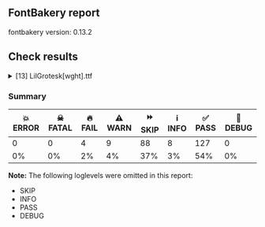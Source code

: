 ## FontBakery report

fontbakery version: 0.13.2







## Check results



<details><summary>[13] LilGrotesk[wght].ttf</summary>
<div>
<details>
    <summary>🔥 <b>FAIL</b> Validates subfamilyNameID and postScriptNameID for the default instance record <a href="https://fontbakery.readthedocs.io/en/stable/fontbakery/checks/opentype.html#opentype-varfont-valid-default-instance-nameids">opentype/varfont/valid_default_instance_nameids</a></summary>
    <div>







* 🔥 **FAIL** <p>'Regular' instance has the same coordinates as the default instance; its postscript name should be 'LilGrotesk-VF', instead of 'LilGrotesk-Regular'.</p>
 [code: invalid-default-instance-postscript-name]



</div>
</details>

<details>
    <summary>🔥 <b>FAIL</b> Checking OS/2 usWinAscent & usWinDescent. <a href="https://fontbakery.readthedocs.io/en/stable/fontbakery/checks/universal.html#family-win-ascent-and-descent">family/win_ascent_and_descent</a></summary>
    <div>







* 🔥 **FAIL** <p>OS/2.usWinDescent value should be equal or greater than 378, but got 345 instead</p>
 [code: descent]



</div>
</details>

<details>
    <summary>🔥 <b>FAIL</b> Shapes languages in all GF glyphsets. <a href="https://fontbakery.readthedocs.io/en/stable/fontbakery/checks/googlefonts.html#googlefonts-glyphsets-shape-languages">googlefonts/glyphsets/shape_languages</a></summary>
    <div>







* 🔥 **FAIL** <p>GF_Phonetics_SinoExt glyphset:</p>
<table>
<thead>
<tr>
<th align="left">FAIL messages</th>
<th align="left">Languages</th>
</tr>
</thead>
<tbody>
<tr>
<td align="left">Mandatory orthography codepoints:</td>
<td align="left"></td>
</tr>
<tr>
<td align="left">Shaper didn't attach acutecomb to J when shaping the text 'ÍJ́'</td>
<td align="left"></td>
</tr>
<tr>
<td align="left">Shaper didn't attach acutecomb to uni0237 when shaping the text 'íj́'</td>
<td align="left">nl_Latn (Dutch)</td>
</tr>
<tr>
<td align="left">Mandatory orthography codepoints:</td>
<td align="left"></td>
</tr>
<tr>
<td align="left">The following base characters are missing from the font: ɛ, Ɛ, Ɔ, ɔ</td>
<td align="left">bm_Latn (Bambara)</td>
</tr>
<tr>
<td align="left">Mandatory orthography codepoints:</td>
<td align="left"></td>
</tr>
<tr>
<td align="left">The following base characters are missing from the font: Ɛ, Ɔ, ɔ, ɛ</td>
<td align="left">dyu_Latn (Dyula)</td>
</tr>
<tr>
<td align="left">Mandatory orthography codepoints:</td>
<td align="left"></td>
</tr>
<tr>
<td align="left">The following base characters are missing from the font: Ɔ, ɛ, ɔ, Ɛ</td>
<td align="left">fat_Latn (Fanti)</td>
</tr>
<tr>
<td align="left">Mandatory orthography codepoints:</td>
<td align="left"></td>
</tr>
<tr>
<td align="left">The following base characters are missing from the font: Ɓ, Ɗ, ƴ, Ƴ, ɗ, ɓ</td>
<td align="left">ff_Latn (Fulah)</td>
</tr>
<tr>
<td align="left">Mandatory orthography codepoints:</td>
<td align="left"></td>
</tr>
<tr>
<td align="left">The following base characters are missing from the font: ƴ, ɗ, ƙ, Ƴ, ɓ, Ɓ, Ɗ, Ƙ</td>
<td align="left">ha_Latn (Hausa)</td>
</tr>
<tr>
<td align="left">Mandatory orthography codepoints:</td>
<td align="left"></td>
</tr>
<tr>
<td align="left">The following base characters are missing from the font: ɔ, Ɔ, ɛ, Ɛ</td>
<td align="left">tw_akuapem_Latn (Akuapem Twi)</td>
</tr>
<tr>
<td align="left">Mandatory orthography codepoints:</td>
<td align="left"></td>
</tr>
<tr>
<td align="left">Shaper didn't attach acutecomb to uni1EB9 when shaping the text 'ẹ́'</td>
<td align="left"></td>
</tr>
<tr>
<td align="left">Shaper didn't attach acutecomb to uni1EB8 when shaping the text 'Ẹ́'</td>
<td align="left"></td>
</tr>
<tr>
<td align="left">Shaper didn't attach gravecomb to uni1EB9 when shaping the text 'ẹ̀'</td>
<td align="left"></td>
</tr>
<tr>
<td align="left">Shaper didn't attach gravecomb to uni1EB8 when shaping the text 'Ẹ̀'</td>
<td align="left"></td>
</tr>
<tr>
<td align="left">Shaper didn't attach gravecomb to m when shaping the text 'm̀'</td>
<td align="left"></td>
</tr>
<tr>
<td align="left">Shaper didn't attach gravecomb to M when shaping the text 'M̀'</td>
<td align="left"></td>
</tr>
<tr>
<td align="left">Shaper didn't attach acutecomb to uni1ECD when shaping the text 'ọ́'</td>
<td align="left"></td>
</tr>
<tr>
<td align="left">Shaper didn't attach acutecomb to uni1ECC when shaping the text 'Ọ́'</td>
<td align="left"></td>
</tr>
<tr>
<td align="left">Shaper didn't attach gravecomb to uni1ECD when shaping the text 'ọ̀'</td>
<td align="left"></td>
</tr>
<tr>
<td align="left">Shaper didn't attach gravecomb to uni1ECC when shaping the text 'Ọ̀'</td>
<td align="left">yo_Latn (Yoruba)</td>
</tr>
</tbody>
</table>
 [code: failed-language-shaping]



* ⚠️ **WARN** <p>GF_Phonetics_SinoExt glyphset:</p>
<table>
<thead>
<tr>
<th align="left">WARN messages</th>
<th align="left">Languages</th>
</tr>
</thead>
<tbody>
<tr>
<td align="left">Auxiliary orthography codepoints:</td>
<td align="left"></td>
</tr>
<tr>
<td align="left">The following auxiliary characters are missing from the font: Ǥ</td>
<td align="left"></td>
</tr>
<tr>
<td align="left">The following auxiliary characters are missing from the font: Ʒ</td>
<td align="left"></td>
</tr>
<tr>
<td align="left">The following auxiliary characters are missing from the font: Ǯ</td>
<td align="left"></td>
</tr>
<tr>
<td align="left">The following auxiliary characters are missing from the font: ǥ</td>
<td align="left"></td>
</tr>
<tr>
<td align="left">The following auxiliary characters are missing from the font: ʒ</td>
<td align="left"></td>
</tr>
<tr>
<td align="left">The following auxiliary characters are missing from the font: ǯ</td>
<td align="left">fi_Latn (Finnish)</td>
</tr>
<tr>
<td align="left">Auxiliary orthography codepoints:</td>
<td align="left"></td>
</tr>
<tr>
<td align="left">Shaper didn't attach acutecomb to Aogonek when shaping the text 'Ą́'</td>
<td align="left"></td>
</tr>
<tr>
<td align="left">Shaper didn't attach tildecomb to Aogonek when shaping the text 'Ą̃'</td>
<td align="left"></td>
</tr>
<tr>
<td align="left">Shaper didn't attach acutecomb to Eogonek when shaping the text 'Ę́'</td>
<td align="left"></td>
</tr>
<tr>
<td align="left">Shaper didn't attach tildecomb to Eogonek when shaping the text 'Ę̃'</td>
<td align="left"></td>
</tr>
<tr>
<td align="left">Shaper didn't attach acutecomb to Edotaccent when shaping the text 'Ė́'</td>
<td align="left"></td>
</tr>
<tr>
<td align="left">Shaper didn't attach tildecomb to Edotaccent when shaping the text 'Ė̃'</td>
<td align="left"></td>
</tr>
<tr>
<td align="left">Shaper didn't attach acutecomb to Idotaccent when shaping the text 'İ́'</td>
<td align="left"></td>
</tr>
<tr>
<td align="left">Shaper didn't attach acutecomb to Idotaccent when shaping the text 'İ́'</td>
<td align="left"></td>
</tr>
<tr>
<td align="left">Shaper didn't attach gravecomb to Idotaccent when shaping the text 'İ̀'</td>
<td align="left"></td>
</tr>
<tr>
<td align="left">Shaper didn't attach gravecomb to Idotaccent when shaping the text 'İ̀'</td>
<td align="left"></td>
</tr>
<tr>
<td align="left">Shaper didn't attach tildecomb to Idotaccent when shaping the text 'İ̃'</td>
<td align="left"></td>
</tr>
<tr>
<td align="left">Shaper didn't attach tildecomb to Idotaccent when shaping the text 'İ̃'</td>
<td align="left"></td>
</tr>
<tr>
<td align="left">Shaper didn't attach acutecomb to Iogonek when shaping the text 'Į́'</td>
<td align="left"></td>
</tr>
<tr>
<td align="left">Shaper didn't attach uni0307 to Iogonek when shaping the text 'Į̇́'</td>
<td align="left"></td>
</tr>
<tr>
<td align="left">Shaper didn't attach acutecomb to uni0307 when shaping the text 'Į̇́'</td>
<td align="left"></td>
</tr>
<tr>
<td align="left">Shaper didn't attach tildecomb to Iogonek when shaping the text 'Į̃'</td>
<td align="left"></td>
</tr>
<tr>
<td align="left">Shaper didn't attach uni0307 to Iogonek when shaping the text 'Į̇̃'</td>
<td align="left"></td>
</tr>
<tr>
<td align="left">Shaper didn't attach tildecomb to uni0307 when shaping the text 'Į̇̃'</td>
<td align="left"></td>
</tr>
<tr>
<td align="left">Shaper didn't attach tildecomb to J when shaping the text 'J̃'</td>
<td align="left"></td>
</tr>
<tr>
<td align="left">Shaper didn't attach uni0307 to J when shaping the text 'J̇̃'</td>
<td align="left"></td>
</tr>
<tr>
<td align="left">Shaper didn't attach tildecomb to uni0307 when shaping the text 'J̇̃'</td>
<td align="left"></td>
</tr>
<tr>
<td align="left">Shaper didn't attach tildecomb to L when shaping the text 'L̃'</td>
<td align="left"></td>
</tr>
<tr>
<td align="left">Shaper didn't attach tildecomb to M when shaping the text 'M̃'</td>
<td align="left"></td>
</tr>
<tr>
<td align="left">Shaper didn't attach tildecomb to R when shaping the text 'R̃'</td>
<td align="left"></td>
</tr>
<tr>
<td align="left">Shaper didn't attach acutecomb to Uogonek when shaping the text 'Ų́'</td>
<td align="left"></td>
</tr>
<tr>
<td align="left">Shaper didn't attach tildecomb to Uogonek when shaping the text 'Ų̃'</td>
<td align="left"></td>
</tr>
<tr>
<td align="left">Shaper didn't attach acutecomb to Umacron when shaping the text 'Ū́'</td>
<td align="left"></td>
</tr>
<tr>
<td align="left">Shaper didn't attach tildecomb to Umacron when shaping the text 'Ū̃'</td>
<td align="left"></td>
</tr>
<tr>
<td align="left">Shaper didn't attach acutecomb to aogonek when shaping the text 'ą́'</td>
<td align="left"></td>
</tr>
<tr>
<td align="left">Shaper didn't attach tildecomb to aogonek when shaping the text 'ą̃'</td>
<td align="left"></td>
</tr>
<tr>
<td align="left">Shaper didn't attach acutecomb to eogonek when shaping the text 'ę́'</td>
<td align="left"></td>
</tr>
<tr>
<td align="left">Shaper didn't attach tildecomb to eogonek when shaping the text 'ę̃'</td>
<td align="left"></td>
</tr>
<tr>
<td align="left">Shaper didn't attach acutecomb to edotaccent when shaping the text 'ė́'</td>
<td align="left"></td>
</tr>
<tr>
<td align="left">Shaper didn't attach tildecomb to edotaccent when shaping the text 'ė̃'</td>
<td align="left"></td>
</tr>
<tr>
<td align="left">Shaper didn't attach uni0307 to dotlessi when shaping the text 'i̇́'</td>
<td align="left"></td>
</tr>
<tr>
<td align="left">Shaper didn't attach acutecomb to uni0307 when shaping the text 'i̇́'</td>
<td align="left"></td>
</tr>
<tr>
<td align="left">Shaper didn't attach uni0307 to dotlessi when shaping the text 'i̇̀'</td>
<td align="left"></td>
</tr>
<tr>
<td align="left">Shaper didn't attach gravecomb to uni0307 when shaping the text 'i̇̀'</td>
<td align="left"></td>
</tr>
<tr>
<td align="left">Shaper didn't attach uni0307 to dotlessi when shaping the text 'i̇̃'</td>
<td align="left"></td>
</tr>
<tr>
<td align="left">Shaper didn't attach tildecomb to uni0307 when shaping the text 'i̇̃'</td>
<td align="left"></td>
</tr>
<tr>
<td align="left">Shaper didn't attach acutecomb to iogonek when shaping the text 'į́'</td>
<td align="left"></td>
</tr>
<tr>
<td align="left">Shaper didn't attach uni0307 to iogonek when shaping the text 'į̇́'</td>
<td align="left"></td>
</tr>
<tr>
<td align="left">Shaper didn't attach acutecomb to uni0307 when shaping the text 'į̇́'</td>
<td align="left"></td>
</tr>
<tr>
<td align="left">Shaper didn't attach tildecomb to iogonek when shaping the text 'į̃'</td>
<td align="left"></td>
</tr>
<tr>
<td align="left">Shaper didn't attach uni0307 to iogonek when shaping the text 'į̇̃'</td>
<td align="left"></td>
</tr>
<tr>
<td align="left">Shaper didn't attach tildecomb to uni0307 when shaping the text 'į̇̃'</td>
<td align="left"></td>
</tr>
<tr>
<td align="left">Shaper didn't attach tildecomb to uni0237 when shaping the text 'j̃'</td>
<td align="left"></td>
</tr>
<tr>
<td align="left">Shaper didn't attach uni0307 to uni0237 when shaping the text 'j̇̃'</td>
<td align="left"></td>
</tr>
<tr>
<td align="left">Shaper didn't attach tildecomb to uni0307 when shaping the text 'j̇̃'</td>
<td align="left"></td>
</tr>
<tr>
<td align="left">Shaper didn't attach tildecomb to l when shaping the text 'l̃'</td>
<td align="left"></td>
</tr>
<tr>
<td align="left">Shaper didn't attach tildecomb to m when shaping the text 'm̃'</td>
<td align="left"></td>
</tr>
<tr>
<td align="left">Shaper didn't attach tildecomb to r when shaping the text 'r̃'</td>
<td align="left"></td>
</tr>
<tr>
<td align="left">Shaper didn't attach acutecomb to uogonek when shaping the text 'ų́'</td>
<td align="left"></td>
</tr>
<tr>
<td align="left">Shaper didn't attach tildecomb to uogonek when shaping the text 'ų̃'</td>
<td align="left"></td>
</tr>
<tr>
<td align="left">Shaper didn't attach acutecomb to umacron when shaping the text 'ū́'</td>
<td align="left"></td>
</tr>
<tr>
<td align="left">Shaper didn't attach tildecomb to umacron when shaping the text 'ū̃'</td>
<td align="left">lt_Latn (Lithuanian)</td>
</tr>
<tr>
<td align="left">Auxiliary orthography codepoints:</td>
<td align="left"></td>
</tr>
<tr>
<td align="left">Shaper didn't attach tildecomb to r when shaping the text 'r̃'</td>
<td align="left"></td>
</tr>
<tr>
<td align="left">Shaper didn't attach tildecomb to R when shaping the text 'R̃'</td>
<td align="left">ha_Latn (Hausa)</td>
</tr>
<tr>
<td align="left">Auxiliary orthography codepoints:</td>
<td align="left"></td>
</tr>
<tr>
<td align="left">The following auxiliary characters are missing from the font: ɛ</td>
<td align="left"></td>
</tr>
<tr>
<td align="left">The following auxiliary characters are missing from the font: Ɛ</td>
<td align="left"></td>
</tr>
<tr>
<td align="left">The following auxiliary characters are missing from the font: ɵ</td>
<td align="left"></td>
</tr>
<tr>
<td align="left">The following auxiliary characters are missing from the font: Ɵ</td>
<td align="left"></td>
</tr>
<tr>
<td align="left">Shaper didn't attach acutecomb to uni1ECB when shaping the text 'ị́'</td>
<td align="left"></td>
</tr>
<tr>
<td align="left">Shaper didn't attach acutecomb to uni1ECA when shaping the text 'Ị́'</td>
<td align="left"></td>
</tr>
<tr>
<td align="left">Shaper didn't attach gravecomb to uni1ECB when shaping the text 'ị̀'</td>
<td align="left"></td>
</tr>
<tr>
<td align="left">Shaper didn't attach gravecomb to uni1ECA when shaping the text 'Ị̀'</td>
<td align="left"></td>
</tr>
<tr>
<td align="left">Shaper didn't attach gravecomb to m when shaping the text 'm̀'</td>
<td align="left"></td>
</tr>
<tr>
<td align="left">Shaper didn't attach gravecomb to M when shaping the text 'M̀'</td>
<td align="left"></td>
</tr>
<tr>
<td align="left">Shaper didn't attach acutecomb to uni1ECD when shaping the text 'ọ́'</td>
<td align="left"></td>
</tr>
<tr>
<td align="left">Shaper didn't attach acutecomb to uni1ECC when shaping the text 'Ọ́'</td>
<td align="left"></td>
</tr>
<tr>
<td align="left">Shaper didn't attach gravecomb to uni1ECD when shaping the text 'ọ̀'</td>
<td align="left"></td>
</tr>
<tr>
<td align="left">Shaper didn't attach gravecomb to uni1ECC when shaping the text 'Ọ̀'</td>
<td align="left"></td>
</tr>
<tr>
<td align="left">Shaper didn't attach acutecomb to uni1EE5 when shaping the text 'ụ́'</td>
<td align="left"></td>
</tr>
<tr>
<td align="left">Shaper didn't attach acutecomb to uni1EE4 when shaping the text 'Ụ́'</td>
<td align="left"></td>
</tr>
<tr>
<td align="left">Shaper didn't attach gravecomb to uni1EE5 when shaping the text 'ụ̀'</td>
<td align="left"></td>
</tr>
<tr>
<td align="left">Shaper didn't attach gravecomb to uni1EE4 when shaping the text 'Ụ̀'</td>
<td align="left">ig_Latn (Igbo)</td>
</tr>
</tbody>
</table>
 [code: warning-language-shaping]



</div>
</details>

<details>
    <summary>🔥 <b>FAIL</b> Check font names are correct <a href="https://fontbakery.readthedocs.io/en/stable/fontbakery/checks/googlefonts.html#googlefonts-font-names">googlefonts/font_names</a></summary>
    <div>







* 🔥 **FAIL** <p>Font names are incorrect:</p>
<table>
<thead>
<tr>
<th align="left">nameID</th>
<th align="left">current</th>
<th align="left">expected</th>
</tr>
</thead>
<tbody>
<tr>
<td align="left">Family Name</td>
<td align="left">Lil Grotesk</td>
<td align="left">Lil Grotesk</td>
</tr>
<tr>
<td align="left">Subfamily Name</td>
<td align="left">Regular</td>
<td align="left">Regular</td>
</tr>
<tr>
<td align="left">Full Name</td>
<td align="left">Lil Grotesk Regular</td>
<td align="left">Lil Grotesk Regular</td>
</tr>
<tr>
<td align="left">Postscript Name</td>
<td align="left"><strong>LilGrotesk-VF</strong></td>
<td align="left"><strong>LilGrotesk-Regular</strong></td>
</tr>
</tbody>
</table>
 [code: bad-names]



</div>
</details>

<details>
    <summary>⚠️ <b>WARN</b> Ensure variable fonts include an avar table. <a href="https://fontbakery.readthedocs.io/en/stable/fontbakery/checks/universal.html#mandatory-avar-table">mandatory_avar_table</a></summary>
    <div>







* ⚠️ **WARN** <p>This variable font does not have an avar table. Most variable fonts should include an avar table to correctly define axes progression rates.</p>
 [code: missing-avar]



</div>
</details>

<details>
    <summary>⚠️ <b>WARN</b> Check there are no overlapping path segments <a href="https://fontbakery.readthedocs.io/en/stable/fontbakery/checks/universal.html#overlapping-path-segments">overlapping_path_segments</a></summary>
    <div>







* ⚠️ **WARN** <p>The following glyphs have overlapping path segments:</p>
<pre><code>* Ccedilla (U+00C7): L&lt;&lt;367.0,-93.0&gt;--&lt;367.0,-53.0&gt;&gt; has the same coordinates as a previous segment.

* uni1E08 (U+1E08): L&lt;&lt;367.0,-93.0&gt;--&lt;367.0,-53.0&gt;&gt; has the same coordinates as a previous segment.

* uni1E1C (U+1E1C): L&lt;&lt;315.0,-93.0&gt;--&lt;315.0,-53.0&gt;&gt; has the same coordinates as a previous segment.

* uni019D (U+019D): L&lt;&lt;146.0,0.0&gt;--&lt;80.0,0.0&gt;&gt; has the same coordinates as a previous segment.

* Eng (U+014A): L&lt;&lt;579.0,0.0&gt;--&lt;518.0,0.0&gt;&gt; has the same coordinates as a previous segment.

* Scedilla (U+015E): L&lt;&lt;252.0,-93.0&gt;--&lt;252.0,-53.0&gt;&gt; has the same coordinates as a previous segment.

* uni1E9E (U+1E9E): L&lt;&lt;579.0,660.0&gt;--&lt;465.0,594.0&gt;&gt; has the same coordinates as a previous segment.

* uni0162 (U+0162): L&lt;&lt;308.0,-93.0&gt;--&lt;308.0,-53.0&gt;&gt; has the same coordinates as a previous segment.

* ccedilla (U+00E7): L&lt;&lt;289.0,-93.0&gt;--&lt;289.0,-53.0&gt;&gt; has the same coordinates as a previous segment.

* uni1E09 (U+1E09): L&lt;&lt;289.0,-93.0&gt;--&lt;289.0,-53.0&gt;&gt; has the same coordinates as a previous segment.

* uni1E1D (U+1E1D): L&lt;&lt;305.0,-93.0&gt;--&lt;305.0,-53.0&gt;&gt; has the same coordinates as a previous segment.

* uni0272 (U+0272): L&lt;&lt;118.0,0.0&gt;--&lt;52.0,0.0&gt;&gt; has the same coordinates as a previous segment.

* eng (U+014B): L&lt;&lt;454.0,0.0&gt;--&lt;388.0,0.0&gt;&gt; has the same coordinates as a previous segment.

* scedilla (U+015F): L&lt;&lt;216.0,-93.0&gt;--&lt;216.0,-53.0&gt;&gt; has the same coordinates as a previous segment.

* germandbls (U+00DF): L&lt;&lt;378.0,660.0&gt;--&lt;378.0,596.0&gt;&gt; has the same coordinates as a previous segment.

* uni0163 (U+0163): L&lt;&lt;212.0,-93.0&gt;--&lt;212.0,-53.0&gt;&gt; has the same coordinates as a previous segment.

* uni272F (U+272F): L&lt;&lt;906.0,499.0&gt;--&lt;639.0,306.0&gt;&gt; has the same coordinates as a previous segment.

* uni272F (U+272F): L&lt;&lt;753.0,-22.0&gt;--&lt;462.0,182.0&gt;&gt; has the same coordinates as a previous segment.

* uni272F (U+272F): L&lt;&lt;172.0,-22.0&gt;--&lt;286.0,306.0&gt;&gt; has the same coordinates as a previous segment.

* uni272F (U+272F): L&lt;&lt;19.0,499.0&gt;--&lt;351.0,499.0&gt;&gt; has the same coordinates as a previous segment.

* uni272F (U+272F): L&lt;&lt;462.0,816.0&gt;--&lt;574.0,499.0&gt;&gt; has the same coordinates as a previous segment.

* u1F7CF (U+1F7CF): L&lt;&lt;497.0,251.0&gt;--&lt;732.0,100.0&gt;&gt; has the same coordinates as a previous segment.

* u1F7CF (U+1F7CF): L&lt;&lt;377.0,251.0&gt;--&lt;437.0,-22.0&gt;&gt; has the same coordinates as a previous segment.

* u1F7CF (U+1F7CF): L&lt;&lt;292.0,335.0&gt;--&lt;142.0,100.0&gt;&gt; has the same coordinates as a previous segment.

* u1F7CF (U+1F7CF): L&lt;&lt;292.0,455.0&gt;--&lt;19.0,395.0&gt;&gt; has the same coordinates as a previous segment.

* u1F7CF (U+1F7CF): L&lt;&lt;377.0,540.0&gt;--&lt;142.0,690.0&gt;&gt; has the same coordinates as a previous segment.

* u1F7CF (U+1F7CF): L&lt;&lt;497.0,540.0&gt;--&lt;437.0,813.0&gt;&gt; has the same coordinates as a previous segment.

* u1F7CF (U+1F7CF): L&lt;&lt;582.0,455.0&gt;--&lt;732.0,690.0&gt;&gt; has the same coordinates as a previous segment.

* u1F7CF (U+1F7CF): L&lt;&lt;583.0,335.0&gt;--&lt;855.0,395.0&gt;&gt; has the same coordinates as a previous segment.

* u1F7CF (U+1F7CF): L&lt;&lt;19.0,395.0&gt;--&lt;292.0,455.0&gt;&gt; has the same coordinates as a previous segment.

* u1F7CF (U+1F7CF): L&lt;&lt;292.0,455.0&gt;--&lt;142.0,690.0&gt;&gt; has the same coordinates as a previous segment.

* u1F7CF (U+1F7CF): L&lt;&lt;142.0,690.0&gt;--&lt;377.0,540.0&gt;&gt; has the same coordinates as a previous segment.

* u1F7CF (U+1F7CF): L&lt;&lt;377.0,540.0&gt;--&lt;437.0,813.0&gt;&gt; has the same coordinates as a previous segment.

* u1F7CF (U+1F7CF): L&lt;&lt;437.0,813.0&gt;--&lt;497.0,540.0&gt;&gt; has the same coordinates as a previous segment.

* u1F7CF (U+1F7CF): L&lt;&lt;497.0,540.0&gt;--&lt;732.0,690.0&gt;&gt; has the same coordinates as a previous segment.

* u1F7CF (U+1F7CF): L&lt;&lt;732.0,690.0&gt;--&lt;582.0,455.0&gt;&gt; has the same coordinates as a previous segment.

* u1F7CF (U+1F7CF): L&lt;&lt;582.0,455.0&gt;--&lt;855.0,395.0&gt;&gt; has the same coordinates as a previous segment.

* u1F7CF (U+1F7CF): L&lt;&lt;855.0,395.0&gt;--&lt;583.0,335.0&gt;&gt; has the same coordinates as a previous segment.

* u1F7CF (U+1F7CF): L&lt;&lt;583.0,335.0&gt;--&lt;732.0,100.0&gt;&gt; has the same coordinates as a previous segment.

* u1F7CF (U+1F7CF): L&lt;&lt;732.0,100.0&gt;--&lt;497.0,251.0&gt;&gt; has the same coordinates as a previous segment.

* u1F7CF (U+1F7CF): L&lt;&lt;497.0,251.0&gt;--&lt;437.0,-22.0&gt;&gt; has the same coordinates as a previous segment.

* u1F7CF (U+1F7CF): L&lt;&lt;437.0,-22.0&gt;--&lt;377.0,251.0&gt;&gt; has the same coordinates as a previous segment.

* u1F7CF (U+1F7CF): L&lt;&lt;377.0,251.0&gt;--&lt;142.0,100.0&gt;&gt; has the same coordinates as a previous segment.

* u1F7CF (U+1F7CF): L&lt;&lt;142.0,100.0&gt;--&lt;292.0,335.0&gt;&gt; has the same coordinates as a previous segment.

* u1F7CF (U+1F7CF): L&lt;&lt;292.0,335.0&gt;--&lt;19.0,395.0&gt;&gt; has the same coordinates as a previous segment.

* u1F7D3 (U+1F7D3): L&lt;&lt;153.0,472.0&gt;--&lt;80.0,601.0&gt;&gt; has the same coordinates as a previous segment.

* u1F7D3 (U+1F7D3): L&lt;&lt;240.0,592.0&gt;--&lt;231.0,753.0&gt;&gt; has the same coordinates as a previous segment.

* u1F7D3 (U+1F7D3): L&lt;&lt;360.0,679.0&gt;--&lt;437.0,813.0&gt;&gt; has the same coordinates as a previous segment.

* u1F7D3 (U+1F7D3): L&lt;&lt;514.0,679.0&gt;--&lt;643.0,753.0&gt;&gt; has the same coordinates as a previous segment.

* u1F7D3 (U+1F7D3): L&lt;&lt;634.0,592.0&gt;--&lt;794.0,601.0&gt;&gt; has the same coordinates as a previous segment.

* u1F7D3 (U+1F7D3): L&lt;&lt;720.0,472.0&gt;--&lt;854.0,395.0&gt;&gt; has the same coordinates as a previous segment.

* u1F7D3 (U+1F7D3): L&lt;&lt;720.0,318.0&gt;--&lt;794.0,189.0&gt;&gt; has the same coordinates as a previous segment.

* u1F7D3 (U+1F7D3): L&lt;&lt;634.0,198.0&gt;--&lt;643.0,38.0&gt;&gt; has the same coordinates as a previous segment.

* u1F7D3 (U+1F7D3): L&lt;&lt;514.0,112.0&gt;--&lt;437.0,-22.0&gt;&gt; has the same coordinates as a previous segment.

* u1F7D3 (U+1F7D3): L&lt;&lt;360.0,112.0&gt;--&lt;231.0,38.0&gt;&gt; has the same coordinates as a previous segment.

* u1F7D3 (U+1F7D3): L&lt;&lt;240.0,198.0&gt;--&lt;80.0,189.0&gt;&gt; has the same coordinates as a previous segment.

* u1F7D3 (U+1F7D3): L&lt;&lt;153.0,318.0&gt;--&lt;19.0,395.0&gt;&gt; has the same coordinates as a previous segment.

* uni0327 (U+0327): L&lt;&lt;293.0,-93.0&gt;--&lt;293.0,-53.0&gt;&gt; has the same coordinates as a previous segment.

* cedilla (U+00B8): L&lt;&lt;293.0,-93.0&gt;--&lt;293.0,-53.0&gt;&gt; has the same coordinates as a previous segment.
</code></pre>
 [code: overlapping-path-segments]



</div>
</details>

<details>
    <summary>⚠️ <b>WARN</b> Does the font contain a soft hyphen? <a href="https://fontbakery.readthedocs.io/en/stable/fontbakery/checks/universal.html#soft-hyphen">soft_hyphen</a></summary>
    <div>







* ⚠️ **WARN** <p>This font has a 'Soft Hyphen' character.</p>
 [code: softhyphen]



</div>
</details>

<details>
    <summary>⚠️ <b>WARN</b> Ensure Stylistic Sets have description. <a href="https://fontbakery.readthedocs.io/en/stable/fontbakery/checks/universal.html#stylisticset-description">stylisticset_description</a></summary>
    <div>







* ⚠️ **WARN** <p>The stylistic set ss01 lacks a description string on the 'name' table.</p>
 [code: missing-description]



</div>
</details>

<details>
    <summary>⚠️ <b>WARN</b> Check font contains no unreachable glyphs <a href="https://fontbakery.readthedocs.io/en/stable/fontbakery/checks/universal.html#unreachable-glyphs">unreachable_glyphs</a></summary>
    <div>







* ⚠️ **WARN** <p>The following glyphs could not be reached by codepoint or substitution rules:</p>
<pre><code>- _currency_part

- dotlessi_dotbelowcomb

- hookabovecomb.circumflex

- prime

- uni01310328

- uni01310330
</code></pre>
 [code: unreachable-glyphs]



</div>
</details>

<details>
    <summary>⚠️ <b>WARN</b> Validate size, and resolution of article images, and ensure article page has minimum length and includes visual assets. <a href="https://fontbakery.readthedocs.io/en/stable/fontbakery/checks/googlefonts.html#googlefonts-article-images">googlefonts/article/images</a></summary>
    <div>







* ⚠️ **WARN** <p>Family metadata at fonts/variable does not have an article.</p>
 [code: lacks-article]



</div>
</details>

<details>
    <summary>⚠️ <b>WARN</b> Check for codepoints not covered by METADATA subsets. <a href="https://fontbakery.readthedocs.io/en/stable/fontbakery/checks/googlefonts.html#googlefonts-metadata-unreachable-subsetting">googlefonts/metadata/unreachable_subsetting</a></summary>
    <div>







* ⚠️ **WARN** <p>The following codepoints supported by the font are not covered by
any subsets defined in the font's metadata file, and will never
be served. You can solve this by either manually adding additional
subset declarations to METADATA.pb, or by editing the glyphset
definitions.</p>
<ul>
<li>U+02D8 BREVE: try adding one of: yi, canadian-aboriginal</li>
<li>U+02D9 DOT ABOVE: try adding one of: yi, canadian-aboriginal</li>
<li>U+02DB OGONEK: try adding one of: yi, canadian-aboriginal</li>
<li>U+0302 COMBINING CIRCUMFLEX ACCENT: try adding one of: coptic, cherokee, tifinagh, math</li>
<li>U+0306 COMBINING BREVE: try adding one of: tifinagh, old-permic</li>
<li>U+0307 COMBINING DOT ABOVE: try adding one of: coptic, todhri, math, syriac, malayalam, hebrew, canadian-aboriginal, tai-le, tifinagh, old-permic, duployan</li>
<li>U+030A COMBINING RING ABOVE: try adding one of: duployan, syriac</li>
<li>U+030B COMBINING DOUBLE ACUTE ACCENT: try adding one of: cherokee, osage</li>
<li>U+030C COMBINING CARON: try adding one of: cherokee, tai-le</li>
<li>U+030F COMBINING DOUBLE GRAVE ACCENT: not included in any glyphset definition</li>
<li>U+0311 COMBINING INVERTED BREVE: try adding one of: coptic, todhri</li>
<li>U+0312 COMBINING TURNED COMMA ABOVE: try adding math</li>
<li>U+031B COMBINING HORN: not included in any glyphset definition</li>
<li>U+0324 COMBINING DIAERESIS BELOW: try adding one of: duployan, cherokee, syriac</li>
<li>U+0326 COMBINING COMMA BELOW: try adding math</li>
<li>U+0327 COMBINING CEDILLA: try adding math</li>
<li>U+0328 COMBINING OGONEK: not included in any glyphset definition</li>
<li>U+032E COMBINING BREVE BELOW: try adding syriac</li>
<li>U+0330 COMBINING TILDE BELOW: try adding one of: cherokee, math, syriac</li>
<li>U+0331 COMBINING MACRON BELOW: try adding one of: gothic, syriac, sunuwar, caucasian-albanian, tifinagh, cherokee, thai</li>
<li>U+0394 GREEK CAPITAL LETTER DELTA: try adding one of: elbasan, math, greek</li>
<li>U+03A9 GREEK CAPITAL LETTER OMEGA: try adding one of: elbasan, math, greek</li>
<li>U+03BC GREEK SMALL LETTER MU: try adding one of: math, greek</li>
<li>U+03C0 GREEK SMALL LETTER PI: try adding one of: yi, math, greek</li>
<li>U+0E3F THAI CURRENCY SYMBOL BAHT: try adding thai</li>
<li>U+2007 FIGURE SPACE: try adding symbols2</li>
<li>U+2008 PUNCTUATION SPACE: try adding symbols2</li>
<li>U+200A HAIR SPACE: try adding symbols2</li>
<li>U+2010 HYPHEN: try adding one of: coptic, sundanese, kharoshthi, syloti-nagri, lisu, armenian, cham, hebrew, kayah-li, sora-sompeng, yi, arabic, kaithi</li>
<li>U+2012 FIGURE DASH: not included in any glyphset definition</li>
<li>U+2015 HORIZONTAL BAR: try adding adlam</li>
<li>U+2021 DOUBLE DAGGER: try adding adlam</li>
<li>U+2030 PER MILLE SIGN: try adding adlam</li>
<li>U+203D INTERROBANG: not included in any glyphset definition</li>
<li>U+2042 ASTERISM: not included in any glyphset definition</li>
<li>U+2048 QUESTION EXCLAMATION MARK: try adding mongolian</li>
<li>U+2070 SUPERSCRIPT ZERO: try adding math</li>
<li>U+2074 SUPERSCRIPT FOUR: try adding math</li>
<li>U+2075 SUPERSCRIPT FIVE: try adding math</li>
<li>U+2076 SUPERSCRIPT SIX: try adding math</li>
<li>U+2077 SUPERSCRIPT SEVEN: try adding math</li>
<li>U+2078 SUPERSCRIPT EIGHT: try adding math</li>
<li>U+2079 SUPERSCRIPT NINE: try adding math</li>
<li>U+207F SUPERSCRIPT LATIN SMALL LETTER N: try adding math</li>
<li>U+2080 SUBSCRIPT ZERO: try adding math</li>
<li>U+2081 SUBSCRIPT ONE: try adding math</li>
<li>U+2082 SUBSCRIPT TWO: try adding math</li>
<li>U+2083 SUBSCRIPT THREE: try adding math</li>
<li>U+2084 SUBSCRIPT FOUR: try adding math</li>
<li>U+2085 SUBSCRIPT FIVE: try adding math</li>
<li>U+2086 SUBSCRIPT SIX: try adding math</li>
<li>U+2087 SUBSCRIPT SEVEN: try adding math</li>
<li>U+2088 SUBSCRIPT EIGHT: try adding math</li>
<li>U+2089 SUBSCRIPT NINE: try adding math</li>
<li>U+2105 CARE OF: try adding math</li>
<li>U+2106 CADA UNA: try adding math</li>
<li>U+2126 OHM SIGN: try adding math</li>
<li>U+212E ESTIMATED SYMBOL: try adding math</li>
<li>U+2153 VULGAR FRACTION ONE THIRD: try adding symbols</li>
<li>U+2154 VULGAR FRACTION TWO THIRDS: try adding symbols</li>
<li>U+215B VULGAR FRACTION ONE EIGHTH: try adding symbols</li>
<li>U+215C VULGAR FRACTION THREE EIGHTHS: try adding symbols</li>
<li>U+215D VULGAR FRACTION FIVE EIGHTHS: try adding symbols</li>
<li>U+215E VULGAR FRACTION SEVEN EIGHTHS: try adding symbols</li>
<li>U+2190 LEFTWARDS ARROW: try adding one of: symbols, math</li>
<li>U+2192 RIGHTWARDS ARROW: try adding one of: symbols, math</li>
<li>U+2194 LEFT RIGHT ARROW: try adding one of: symbols, math</li>
<li>U+2195 UP DOWN ARROW: try adding one of: symbols, math</li>
<li>U+2196 NORTH WEST ARROW: try adding one of: symbols, math</li>
<li>U+2197 NORTH EAST ARROW: try adding one of: symbols, math</li>
<li>U+2198 SOUTH EAST ARROW: try adding one of: symbols, math</li>
<li>U+2199 SOUTH WEST ARROW: try adding one of: symbols, math</li>
<li>U+21BA ANTICLOCKWISE OPEN CIRCLE ARROW: try adding math</li>
<li>U+21BB CLOCKWISE OPEN CIRCLE ARROW: try adding math</li>
<li>U+21C4 RIGHTWARDS ARROW OVER LEFTWARDS ARROW: try adding math</li>
<li>U+21C5 UPWARDS ARROW LEFTWARDS OF DOWNWARDS ARROW: try adding math</li>
<li>U+21E7 UPWARDS WHITE ARROW: try adding symbols</li>
<li>U+2202 PARTIAL DIFFERENTIAL: try adding math</li>
<li>U+2205 EMPTY SET: try adding math</li>
<li>U+2206 INCREMENT: try adding math</li>
<li>U+220F N-ARY PRODUCT: try adding math</li>
<li>U+2211 N-ARY SUMMATION: try adding math</li>
<li>U+2219 BULLET OPERATOR: try adding one of: yi, symbols, tai-tham, math</li>
<li>U+221A SQUARE ROOT: try adding math</li>
<li>U+221E INFINITY: try adding math</li>
<li>U+222B INTEGRAL: try adding math</li>
<li>U+2248 ALMOST EQUAL TO: try adding math</li>
<li>U+2260 NOT EQUAL TO: try adding math</li>
<li>U+2264 LESS-THAN OR EQUAL TO: try adding math</li>
<li>U+2265 GREATER-THAN OR EQUAL TO: try adding math</li>
<li>U+2317 VIEWDATA SQUARE: try adding symbols</li>
<li>U+2318 PLACE OF INTEREST SIGN: try adding symbols</li>
<li>U+2325 OPTION KEY: try adding symbols</li>
<li>U+23CE RETURN SYMBOL: try adding symbols</li>
<li>U+23CF EJECT SYMBOL: try adding symbols</li>
<li>U+23E9 BLACK RIGHT-POINTING DOUBLE TRIANGLE: try adding symbols</li>
<li>U+23EA BLACK LEFT-POINTING DOUBLE TRIANGLE: try adding symbols</li>
<li>U+23ED BLACK RIGHT-POINTING DOUBLE TRIANGLE WITH VERTICAL BAR: try adding symbols</li>
<li>U+23EE BLACK LEFT-POINTING DOUBLE TRIANGLE WITH VERTICAL BAR: try adding symbols</li>
<li>U+23F5 BLACK MEDIUM RIGHT-POINTING TRIANGLE: try adding symbols</li>
<li>U+23F8 DOUBLE VERTICAL BAR: try adding symbols</li>
<li>U+23F9 BLACK SQUARE FOR STOP: try adding symbols</li>
<li>U+23FA BLACK CIRCLE FOR RECORD: try adding symbols</li>
<li>U+2460 CIRCLED DIGIT ONE: try adding one of: yi, mongolian, symbols</li>
<li>U+2461 CIRCLED DIGIT TWO: try adding one of: yi, mongolian, symbols</li>
<li>U+2462 CIRCLED DIGIT THREE: try adding one of: yi, mongolian, symbols</li>
<li>U+2463 CIRCLED DIGIT FOUR: try adding one of: yi, mongolian, symbols</li>
<li>U+2464 CIRCLED DIGIT FIVE: try adding one of: yi, mongolian, symbols</li>
<li>U+2465 CIRCLED DIGIT SIX: try adding one of: yi, mongolian, symbols</li>
<li>U+2466 CIRCLED DIGIT SEVEN: try adding one of: yi, mongolian, symbols</li>
<li>U+2467 CIRCLED DIGIT EIGHT: try adding one of: yi, mongolian, symbols</li>
<li>U+2468 CIRCLED DIGIT NINE: try adding one of: yi, mongolian, symbols</li>
<li>U+24B6 CIRCLED LATIN CAPITAL LETTER A: try adding symbols</li>
<li>U+24B7 CIRCLED LATIN CAPITAL LETTER B: try adding symbols</li>
<li>U+24B8 CIRCLED LATIN CAPITAL LETTER C: try adding symbols</li>
<li>U+24B9 CIRCLED LATIN CAPITAL LETTER D: try adding symbols</li>
<li>U+24BA CIRCLED LATIN CAPITAL LETTER E: try adding symbols</li>
<li>U+24BB CIRCLED LATIN CAPITAL LETTER F: try adding symbols</li>
<li>U+24BC CIRCLED LATIN CAPITAL LETTER G: try adding symbols</li>
<li>U+24BD CIRCLED LATIN CAPITAL LETTER H: try adding symbols</li>
<li>U+24BE CIRCLED LATIN CAPITAL LETTER I: try adding symbols</li>
<li>U+24BF CIRCLED LATIN CAPITAL LETTER J: try adding symbols</li>
<li>U+24C0 CIRCLED LATIN CAPITAL LETTER K: try adding symbols</li>
<li>U+24C1 CIRCLED LATIN CAPITAL LETTER L: try adding symbols</li>
<li>U+24C2 CIRCLED LATIN CAPITAL LETTER M: try adding symbols</li>
<li>U+24C3 CIRCLED LATIN CAPITAL LETTER N: try adding symbols</li>
<li>U+24C4 CIRCLED LATIN CAPITAL LETTER O: try adding symbols</li>
<li>U+24C5 CIRCLED LATIN CAPITAL LETTER P: try adding symbols</li>
<li>U+24C6 CIRCLED LATIN CAPITAL LETTER Q: try adding symbols</li>
<li>U+24C7 CIRCLED LATIN CAPITAL LETTER R: try adding symbols</li>
<li>U+24C8 CIRCLED LATIN CAPITAL LETTER S: try adding symbols</li>
<li>U+24C9 CIRCLED LATIN CAPITAL LETTER T: try adding symbols</li>
<li>U+24CA CIRCLED LATIN CAPITAL LETTER U: try adding symbols</li>
<li>U+24CB CIRCLED LATIN CAPITAL LETTER V: try adding symbols</li>
<li>U+24CC CIRCLED LATIN CAPITAL LETTER W: try adding symbols</li>
<li>U+24CD CIRCLED LATIN CAPITAL LETTER X: try adding symbols</li>
<li>U+24CE CIRCLED LATIN CAPITAL LETTER Y: try adding symbols</li>
<li>U+24CF CIRCLED LATIN CAPITAL LETTER Z: try adding symbols</li>
<li>U+24D0 CIRCLED LATIN SMALL LETTER A: try adding symbols</li>
<li>U+24D1 CIRCLED LATIN SMALL LETTER B: try adding symbols</li>
<li>U+24D2 CIRCLED LATIN SMALL LETTER C: try adding symbols</li>
<li>U+24D3 CIRCLED LATIN SMALL LETTER D: try adding symbols</li>
<li>U+24D4 CIRCLED LATIN SMALL LETTER E: try adding symbols</li>
<li>U+24D5 CIRCLED LATIN SMALL LETTER F: try adding symbols</li>
<li>U+24D6 CIRCLED LATIN SMALL LETTER G: try adding symbols</li>
<li>U+24D7 CIRCLED LATIN SMALL LETTER H: try adding symbols</li>
<li>U+24D8 CIRCLED LATIN SMALL LETTER I: try adding symbols</li>
<li>U+24D9 CIRCLED LATIN SMALL LETTER J: try adding symbols</li>
<li>U+24DA CIRCLED LATIN SMALL LETTER K: try adding symbols</li>
<li>U+24DB CIRCLED LATIN SMALL LETTER L: try adding symbols</li>
<li>U+24DC CIRCLED LATIN SMALL LETTER M: try adding symbols</li>
<li>U+24DD CIRCLED LATIN SMALL LETTER N: try adding symbols</li>
<li>U+24DE CIRCLED LATIN SMALL LETTER O: try adding symbols</li>
<li>U+24DF CIRCLED LATIN SMALL LETTER P: try adding symbols</li>
<li>U+24E0 CIRCLED LATIN SMALL LETTER Q: try adding symbols</li>
<li>U+24E1 CIRCLED LATIN SMALL LETTER R: try adding symbols</li>
<li>U+24E2 CIRCLED LATIN SMALL LETTER S: try adding symbols</li>
<li>U+24E3 CIRCLED LATIN SMALL LETTER T: try adding symbols</li>
<li>U+24E4 CIRCLED LATIN SMALL LETTER U: try adding symbols</li>
<li>U+24E5 CIRCLED LATIN SMALL LETTER V: try adding symbols</li>
<li>U+24E6 CIRCLED LATIN SMALL LETTER W: try adding symbols</li>
<li>U+24E7 CIRCLED LATIN SMALL LETTER X: try adding symbols</li>
<li>U+24E8 CIRCLED LATIN SMALL LETTER Y: try adding symbols</li>
<li>U+24E9 CIRCLED LATIN SMALL LETTER Z: try adding symbols</li>
<li>U+24EA CIRCLED DIGIT ZERO: try adding symbols</li>
<li>U+24FF NEGATIVE CIRCLED DIGIT ZERO: try adding symbols</li>
<li>U+25A0 BLACK SQUARE: try adding symbols</li>
<li>U+25A1 WHITE SQUARE: try adding symbols</li>
<li>U+25B2 BLACK UP-POINTING TRIANGLE: try adding symbols</li>
<li>U+25B3 WHITE UP-POINTING TRIANGLE: try adding one of: symbols, math</li>
<li>U+25B6 BLACK RIGHT-POINTING TRIANGLE: try adding symbols</li>
<li>U+25B7 WHITE RIGHT-POINTING TRIANGLE: try adding one of: symbols, math</li>
<li>U+25BC BLACK DOWN-POINTING TRIANGLE: try adding symbols</li>
<li>U+25BD WHITE DOWN-POINTING TRIANGLE: try adding one of: symbols, math</li>
<li>U+25C0 BLACK LEFT-POINTING TRIANGLE: try adding symbols</li>
<li>U+25C1 WHITE LEFT-POINTING TRIANGLE: try adding one of: symbols, math</li>
<li>U+25C6 BLACK DIAMOND: try adding symbols</li>
<li>U+25C7 WHITE DIAMOND: try adding symbols</li>
<li>U+25CA LOZENGE: try adding one of: symbols, math</li>
<li>U+25CB WHITE CIRCLE: try adding symbols</li>
<li>U+25CC DOTTED CIRCLE: try adding one of: tagbanwa, pahawh-hmong, ahom, mandaic, music, gunjala-gondi, bengali, cham, khudawadi, sogdian, yi, khojki, limbu, wancho, armenian, modi, batak, marchen, elbasan, chakma, bhaiksuki, warang-citi, lepcha, syloti-nagri, syriac, malayalam, hanifi-rohingya, mende-kikakui, thai, bassa-vah, coptic, kharoshthi, math, nko, sinhala, old-permic, duployan, masaram-gondi, siddham, saurashtra, devanagari, tamil, hebrew, tai-le, soyombo, mahajani, kannada, meetei-mayek, tai-tham, dogra, oriya, gujarati, psalter-pahlavi, miao, buginese, tirhuta, manichaean, canadian-aboriginal, balinese, zanabazar-square, brahmi, rejang, symbols, sundanese, buhid, tibetan, caucasian-albanian, new-tai-lue, takri, adlam, grantha, gurmukhi, tagalog, osage, sharada, kayah-li, khmer, tifinagh, lao, mongolian, thaana, newa, phags-pa, telugu, myanmar, javanese, hanunoo, tai-viet, kaithi</li>
<li>U+25CF BLACK CIRCLE: try adding symbols</li>
<li>U+2606 WHITE STAR: try adding symbols</li>
<li>U+261A BLACK LEFT POINTING INDEX: try adding symbols</li>
<li>U+261B BLACK RIGHT POINTING INDEX: try adding symbols</li>
<li>U+261C WHITE LEFT POINTING INDEX: try adding symbols</li>
<li>U+261D WHITE UP POINTING INDEX: try adding symbols</li>
<li>U+261E WHITE RIGHT POINTING INDEX: try adding symbols</li>
<li>U+261F WHITE DOWN POINTING INDEX: try adding symbols</li>
<li>U+262F YIN YANG: try adding symbols</li>
<li>U+2639 WHITE FROWNING FACE: try adding symbols</li>
<li>U+263A WHITE SMILING FACE: try adding symbols</li>
<li>U+263B BLACK SMILING FACE: try adding symbols</li>
<li>U+2660 BLACK SPADE SUIT: try adding symbols</li>
<li>U+2663 BLACK CLUB SUIT: try adding symbols</li>
<li>U+2665 BLACK HEART SUIT: try adding symbols</li>
<li>U+2666 BLACK DIAMOND SUIT: try adding symbols</li>
<li>U+2713 CHECK MARK: try adding symbols</li>
<li>U+272F PINWHEEL STAR: try adding symbols</li>
<li>U+2735 EIGHT POINTED PINWHEEL STAR: try adding symbols</li>
<li>U+273F BLACK FLORETTE: try adding symbols</li>
<li>U+2740 WHITE FLORETTE: try adding symbols</li>
<li>U+2766 FLORAL HEART: try adding symbols</li>
<li>U+2776 DINGBAT NEGATIVE CIRCLED DIGIT ONE: try adding symbols</li>
<li>U+2777 DINGBAT NEGATIVE CIRCLED DIGIT TWO: try adding symbols</li>
<li>U+2778 DINGBAT NEGATIVE CIRCLED DIGIT THREE: try adding symbols</li>
<li>U+2779 DINGBAT NEGATIVE CIRCLED DIGIT FOUR: try adding symbols</li>
<li>U+277A DINGBAT NEGATIVE CIRCLED DIGIT FIVE: try adding symbols</li>
<li>U+277B DINGBAT NEGATIVE CIRCLED DIGIT SIX: try adding symbols</li>
<li>U+277C DINGBAT NEGATIVE CIRCLED DIGIT SEVEN: try adding symbols</li>
<li>U+277D DINGBAT NEGATIVE CIRCLED DIGIT EIGHT: try adding symbols</li>
<li>U+277E DINGBAT NEGATIVE CIRCLED DIGIT NINE: try adding symbols</li>
<li>U+2B1B BLACK LARGE SQUARE: try adding symbols</li>
<li>U+2B1C WHITE LARGE SQUARE: try adding symbols</li>
<li>U+2B98 THREE-D TOP-LIGHTED LEFTWARDS EQUILATERAL ARROWHEAD: try adding symbols</li>
<li>U+2B99 THREE-D RIGHT-LIGHTED UPWARDS EQUILATERAL ARROWHEAD: try adding symbols</li>
<li>U+2B9A THREE-D TOP-LIGHTED RIGHTWARDS EQUILATERAL ARROWHEAD: try adding symbols</li>
<li>U+2B9B THREE-D LEFT-LIGHTED DOWNWARDS EQUILATERAL ARROWHEAD: try adding symbols</li>
<li>U+2B9C BLACK LEFTWARDS EQUILATERAL ARROWHEAD: try adding symbols</li>
<li>U+2B9D BLACK UPWARDS EQUILATERAL ARROWHEAD: try adding symbols</li>
<li>U+2B9E BLACK RIGHTWARDS EQUILATERAL ARROWHEAD: try adding symbols</li>
<li>U+2B9F BLACK DOWNWARDS EQUILATERAL ARROWHEAD: try adding symbols</li>
<li>U+E133 : not included in any glyphset definition</li>
<li>U+E134 : not included in any glyphset definition</li>
<li>U+E135 : not included in any glyphset definition</li>
<li>U+FB00 LATIN SMALL LIGATURE FF: not included in any glyphset definition</li>
<li>U+FB01 LATIN SMALL LIGATURE FI: not included in any glyphset definition</li>
<li>U+FB02 LATIN SMALL LIGATURE FL: not included in any glyphset definition</li>
<li>U+FB03 LATIN SMALL LIGATURE FFI: not included in any glyphset definition</li>
<li>U+FB04 LATIN SMALL LIGATURE FFL: not included in any glyphset definition</li>
<li>U+FB06 LATIN SMALL LIGATURE ST: not included in any glyphset definition</li>
<li>U+FFFC OBJECT REPLACEMENT CHARACTER: not included in any glyphset definition</li>
<li>U+1F150 NEGATIVE CIRCLED LATIN CAPITAL LETTER A: try adding symbols</li>
<li>U+1F151 NEGATIVE CIRCLED LATIN CAPITAL LETTER B: try adding symbols</li>
<li>U+1F152 NEGATIVE CIRCLED LATIN CAPITAL LETTER C: try adding symbols</li>
<li>U+1F153 NEGATIVE CIRCLED LATIN CAPITAL LETTER D: try adding symbols</li>
<li>U+1F154 NEGATIVE CIRCLED LATIN CAPITAL LETTER E: try adding symbols</li>
<li>U+1F155 NEGATIVE CIRCLED LATIN CAPITAL LETTER F: try adding symbols</li>
<li>U+1F156 NEGATIVE CIRCLED LATIN CAPITAL LETTER G: try adding symbols</li>
<li>U+1F157 NEGATIVE CIRCLED LATIN CAPITAL LETTER H: try adding symbols</li>
<li>U+1F158 NEGATIVE CIRCLED LATIN CAPITAL LETTER I: try adding symbols</li>
<li>U+1F159 NEGATIVE CIRCLED LATIN CAPITAL LETTER J: try adding symbols</li>
<li>U+1F15A NEGATIVE CIRCLED LATIN CAPITAL LETTER K: try adding symbols</li>
<li>U+1F15B NEGATIVE CIRCLED LATIN CAPITAL LETTER L: try adding symbols</li>
<li>U+1F15C NEGATIVE CIRCLED LATIN CAPITAL LETTER M: try adding symbols</li>
<li>U+1F15D NEGATIVE CIRCLED LATIN CAPITAL LETTER N: try adding symbols</li>
<li>U+1F15E NEGATIVE CIRCLED LATIN CAPITAL LETTER O: try adding symbols</li>
<li>U+1F15F NEGATIVE CIRCLED LATIN CAPITAL LETTER P: try adding symbols</li>
<li>U+1F160 NEGATIVE CIRCLED LATIN CAPITAL LETTER Q: try adding symbols</li>
<li>U+1F161 NEGATIVE CIRCLED LATIN CAPITAL LETTER R: try adding symbols</li>
<li>U+1F162 NEGATIVE CIRCLED LATIN CAPITAL LETTER S: try adding symbols</li>
<li>U+1F163 NEGATIVE CIRCLED LATIN CAPITAL LETTER T: try adding symbols</li>
<li>U+1F164 NEGATIVE CIRCLED LATIN CAPITAL LETTER U: try adding symbols</li>
<li>U+1F165 NEGATIVE CIRCLED LATIN CAPITAL LETTER V: try adding symbols</li>
<li>U+1F166 NEGATIVE CIRCLED LATIN CAPITAL LETTER W: try adding symbols</li>
<li>U+1F167 NEGATIVE CIRCLED LATIN CAPITAL LETTER X: try adding symbols</li>
<li>U+1F168 NEGATIVE CIRCLED LATIN CAPITAL LETTER Y: try adding symbols</li>
<li>U+1F169 NEGATIVE CIRCLED LATIN CAPITAL LETTER Z: try adding symbols</li>
<li>U+1F500 TWISTED RIGHTWARDS ARROWS: not included in any glyphset definition</li>
<li>U+1F501 CLOCKWISE RIGHTWARDS AND LEFTWARDS OPEN CIRCLE ARROWS: not included in any glyphset definition</li>
<li>U+1F502 CLOCKWISE RIGHTWARDS AND LEFTWARDS OPEN CIRCLE ARROWS WITH CIRCLED ONE OVERLAY: not included in any glyphset definition</li>
<li>U+1F503 CLOCKWISE DOWNWARDS AND UPWARDS OPEN CIRCLE ARROWS: try adding symbols</li>
<li>U+1F504 ANTICLOCKWISE DOWNWARDS AND UPWARDS OPEN CIRCLE ARROWS: not included in any glyphset definition</li>
<li>U+1F5A2 BLACK UP POINTING BACKHAND INDEX: try adding symbols</li>
<li>U+1F5A3 BLACK DOWN POINTING BACKHAND INDEX: try adding symbols</li>
<li>U+1F7CF HEAVY EIGHT POINTED BLACK STAR: try adding symbols</li>
<li>U+1F7D3 HEAVY TWELVE POINTED BLACK STAR: try adding symbols</li>
<li>U+1F7D4 HEAVY TWELVE POINTED PINWHEEL STAR: try adding symbols</li>
</ul>
<p>Or you can add the above codepoints to one of the subsets supported by the font: <code>cyrillic-ext</code>, <code>latin</code>, <code>latin-ext</code>, <code>vietnamese</code></p>
 [code: unreachable-subsetting]



</div>
</details>

<details>
    <summary>⚠️ <b>WARN</b> Ensure soft_dotted characters lose their dot when combined with marks that replace the dot. <a href="https://fontbakery.readthedocs.io/en/stable/fontbakery/checks/universal.html#soft-dotted">soft_dotted</a></summary>
    <div>







* ⚠️ **WARN** <p>The dot of soft dotted characters used in orthographies <em>must</em> disappear in the following strings: į̀ į́ į̂ į̃ į̄ į̌ ị̀ ị́ ị̂ ị̃ ị̄</p>
<p>The dot of soft dotted characters <em>should</em> disappear in other cases, for example: ḭ̀ ḭ́ ḭ̂ ḭ̃ ḭ̄ ḭ̆ ḭ̇ ḭ̈ ḭ̉ ḭ̊ ḭ̋ ḭ̌ ḭ̏ ḭ̑ ḭ̒ į̆ į̇ į̈ į̉ į̊</p>
 [code: soft-dotted]



</div>
</details>

<details>
    <summary>⚠️ <b>WARN</b> Check the direction of the outermost contour in each glyph <a href="https://fontbakery.readthedocs.io/en/stable/fontbakery/checks/universal.html#outline-direction">outline_direction</a></summary>
    <div>







* ⚠️ **WARN** <p>The following glyphs have a counter-clockwise outer contour:</p>
<pre><code>* a.blackCircled has a counter-clockwise outer contour

* b.blackCircled has a counter-clockwise outer contour

* blackFrowningFace (U+E135) has a counter-clockwise outer contour

* c.blackCircled has a counter-clockwise outer contour

* d.blackCircled has a counter-clockwise outer contour

* e.blackCircled has a counter-clockwise outer contour

* f.blackCircled has a counter-clockwise outer contour

* f_f_l (U+FB04) has a counter-clockwise outer contour

* f_l (U+FB02) has a counter-clockwise outer contour

* g.blackCircled has a counter-clockwise outer contour

* h.blackCircled has a counter-clockwise outer contour

* i.blackCircled has a counter-clockwise outer contour

* invsmileface (U+263B) has a counter-clockwise outer contour

* j.blackCircled has a counter-clockwise outer contour

* k.blackCircled has a counter-clockwise outer contour

* l.blackCircled has a counter-clockwise outer contour

* m.blackCircled has a counter-clockwise outer contour

* n.blackCircled has a counter-clockwise outer contour

* o.blackCircled has a counter-clockwise outer contour

* p.blackCircled has a counter-clockwise outer contour

* q.blackCircled has a counter-clockwise outer contour

* r.blackCircled has a counter-clockwise outer contour

* s.blackCircled has a counter-clockwise outer contour

* seven (U+0037) has a counter-clockwise outer contour

* seven.lf has a counter-clockwise outer contour

* seven.osf has a counter-clockwise outer contour

* seven.tf has a counter-clockwise outer contour

* seven.tosf has a counter-clockwise outer contour

* t.blackCircled has a counter-clockwise outer contour

* u.blackCircled has a counter-clockwise outer contour

* u1F150 (U+1F150) has a counter-clockwise outer contour

* u1F151 (U+1F151) has a counter-clockwise outer contour

* u1F152 (U+1F152) has a counter-clockwise outer contour

* u1F153 (U+1F153) has a counter-clockwise outer contour

* u1F154 (U+1F154) has a counter-clockwise outer contour

* u1F155 (U+1F155) has a counter-clockwise outer contour

* u1F156 (U+1F156) has a counter-clockwise outer contour

* u1F157 (U+1F157) has a counter-clockwise outer contour

* u1F158 (U+1F158) has a counter-clockwise outer contour

* u1F159 (U+1F159) has a counter-clockwise outer contour

* u1F15A (U+1F15A) has a counter-clockwise outer contour

* u1F15B (U+1F15B) has a counter-clockwise outer contour

* u1F15C (U+1F15C) has a counter-clockwise outer contour

* u1F15D (U+1F15D) has a counter-clockwise outer contour

* u1F15E (U+1F15E) has a counter-clockwise outer contour

* u1F15F (U+1F15F) has a counter-clockwise outer contour

* u1F160 (U+1F160) has a counter-clockwise outer contour

* u1F161 (U+1F161) has a counter-clockwise outer contour

* u1F162 (U+1F162) has a counter-clockwise outer contour

* u1F163 (U+1F163) has a counter-clockwise outer contour

* u1F164 (U+1F164) has a counter-clockwise outer contour

* u1F165 (U+1F165) has a counter-clockwise outer contour

* u1F166 (U+1F166) has a counter-clockwise outer contour

* u1F167 (U+1F167) has a counter-clockwise outer contour

* u1F168 (U+1F168) has a counter-clockwise outer contour

* u1F169 (U+1F169) has a counter-clockwise outer contour

* uni24FF (U+24FF) has a counter-clockwise outer contour

* uni25CF (U+25CF) has a counter-clockwise outer contour

* uni2766 (U+2766) has a counter-clockwise outer contour

* uni2776 (U+2776) has a counter-clockwise outer contour

* uni2777 (U+2777) has a counter-clockwise outer contour

* uni2778 (U+2778) has a counter-clockwise outer contour

* uni2779 (U+2779) has a counter-clockwise outer contour

* uni277A (U+277A) has a counter-clockwise outer contour

* uni277B (U+277B) has a counter-clockwise outer contour

* uni277C (U+277C) has a counter-clockwise outer contour

* uni277D (U+277D) has a counter-clockwise outer contour

* uni277E (U+277E) has a counter-clockwise outer contour

* uniFFFD (U+FFFD) has a counter-clockwise outer contour

* v.blackCircled has a counter-clockwise outer contour

* w.blackCircled has a counter-clockwise outer contour

* x.blackCircled has a counter-clockwise outer contour

* y.blackCircled has a counter-clockwise outer contour

* z.blackCircled has a counter-clockwise outer contour
</code></pre>
 [code: ccw-outer-contour]



</div>
</details>
</div>
</details>




### Summary

| 💥 ERROR | ☠ FATAL | 🔥 FAIL | ⚠️ WARN | ⏩ SKIP | ℹ️ INFO | ✅ PASS | 🔎 DEBUG | 
| ---|---|---|---|---|---|---|---|
| 0 | 0 | 4 | 9 | 88 | 8 | 127 | 0 | 
| 0% | 0% | 2% | 4% | 37% | 3% | 54% | 0% | 



**Note:** The following loglevels were omitted in this report:


* SKIP
* INFO
* PASS
* DEBUG
